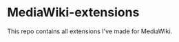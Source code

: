 MediaWiki-extensions
====================
This repo contains all extensions I've made for MediaWiki.
